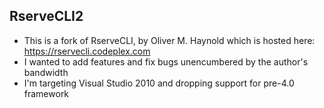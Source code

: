 RserveCLI2
----------
- This is a fork of RserveCLI, by Oliver M. Haynold which is hosted here: https://rservecli.codeplex.com
- I wanted to add features and fix bugs unencumbered by the author's bandwidth
- I'm targeting Visual Studio 2010 and dropping support for pre-4.0 framework
